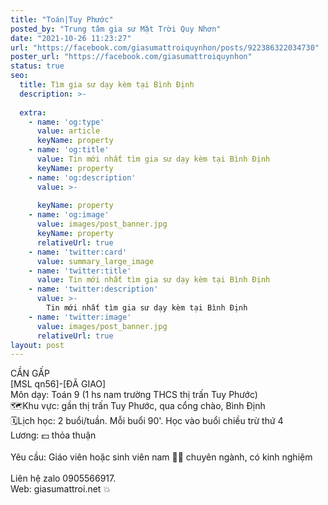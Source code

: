 ```yaml
---
title: "Toán|Tuy Phước"
posted_by: "Trung tâm gia sư Mặt Trời Quy Nhơn"
date: "2021-10-26 11:23:27"
url: "https://facebook.com/giasumattroiquynhon/posts/922386322034730"
poster_url: "https://facebook.com/giasumattroiquynhon"
status: true
seo:
  title: Tìm gia sư dạy kèm tại Bình Định
  description: >-
    
  extra:
    - name: 'og:type'
      value: article
      keyName: property
    - name: 'og:title'
      value: Tin mới nhất tìm gia sư dạy kèm tại Bình Định
      keyName: property
    - name: 'og:description'
      value: >-
        
      keyName: property
    - name: 'og:image'
      value: images/post_banner.jpg
      keyName: property
      relativeUrl: true
    - name: 'twitter:card'
      value: summary_large_image
    - name: 'twitter:title'
      value: Tin mới nhất tìm gia sư dạy kèm tại Bình Định
    - name: 'twitter:description'
      value: >-
        Tin mới nhất tìm gia sư dạy kèm tại Bình Định
    - name: 'twitter:image'
      value: images/post_banner.jpg
      relativeUrl: true
layout: post
---
```

CẦN GẤP<br>[MSL qn56]-[ĐÃ GIAO]<br>Môn dạy: Toán 9 (1 hs nam trường THCS thị trấn Tuy Phước)<br>🗺Khu vực: gần thị trấn Tuy Phước, qua cổng chào, Bình Định<br>🗓Lịch học: 2 buổi/tuần. Mỗi buổi 90'. Học vào buổi chiều trừ thứ 4<br>Lương: 💵 thỏa thuận<br><br>Yêu cầu: Giáo viên hoặc sinh viên nam 👨‍🏫 chuyên ngành, có kinh nghiệm<br><br>Liên hệ zalo 0905566917.<br>Web: giasumattroi.net 💥
